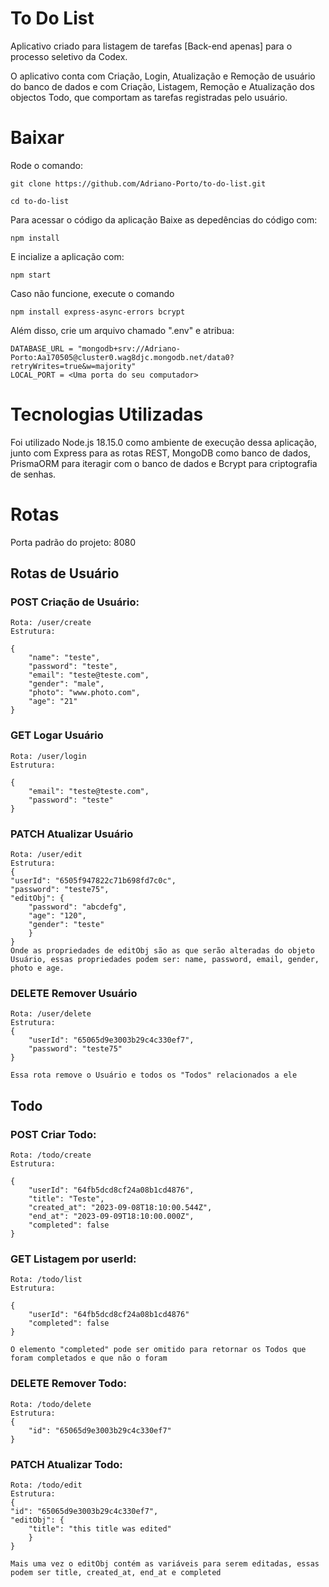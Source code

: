 # To Do List

Aplicativo criado para listagem de tarefas [Back-end apenas] para o processo seletivo da Codex.

O aplicativo conta com Criação, Login, Atualização e Remoção de usuário do banco de dados e com Criação, Listagem, Remoção e Atualização dos objectos Todo, que comportam as tarefas registradas pelo usuário.

# Baixar

Rode o comando:

```
git clone https://github.com/Adriano-Porto/to-do-list.git
```

```
cd to-do-list
```

Para acessar o código da aplicação
Baixe as depedências do código com:
```
npm install
```
E incialize a aplicação com:
```
npm start
```
Caso não funcione, execute o comando
```
npm install express-async-errors bcrypt
```

Além disso, crie um arquivo chamado ".env" e atribua:
```
DATABASE_URL = "mongodb+srv://Adriano-Porto:Aa170505@cluster0.wag8djc.mongodb.net/data0?retryWrites=true&w=majority"
LOCAL_PORT = <Uma porta do seu computador>
```

# Tecnologias Utilizadas

Foi utilizado Node.js 18.15.0 como ambiente de execução dessa aplicação, junto com Express para as rotas REST, MongoDB como banco de dados, PrismaORM para iteragir com o banco de dados e Bcrypt para criptografia de senhas.

# Rotas

Porta padrão do projeto: 8080

## Rotas de Usuário

### POST Criação de Usuário:

    Rota: /user/create  
    Estrutura:  
    
    {
        "name": "teste",  
        "password": "teste",  
        "email": "teste@teste.com",  
        "gender": "male",  
        "photo": "www.photo.com",  
        "age": "21"  
    }

### GET Logar Usuário

    Rota: /user/login  
    Estrutura:  
    
    {
        "email": "teste@teste.com",
        "password": "teste"
    }

### PATCH Atualizar Usuário

    Rota: /user/edit
    Estrutura:
    {
	"userId": "6505f947822c71b698fd7c0c",
	"password": "teste75",
	"editObj": {
		"password": "abcdefg",
		"age": "120",
		"gender": "teste"
        }
    }
    Onde as propriedades de editObj são as que serão alteradas do objeto Usuário, essas propriedades podem ser: name, password, email, gender, photo e age.

### DELETE Remover Usuário

    Rota: /user/delete
    Estrutura:
    {
	    "userId": "65065d9e3003b29c4c330ef7",
        "password": "teste75"
    }
    
    Essa rota remove o Usuário e todos os "Todos" relacionados a ele
    
## Todo

### POST Criar Todo:

    Rota: /todo/create  
    Estrutura:  

    {
        "userId": "64fb5dcd8cf24a08b1cd4876",
        "title": "Teste",
        "created_at": "2023-09-08T18:10:00.544Z",
        "end_at": "2023-09-09T18:10:00.000Z",
        "completed": false
    }

### GET Listagem por userId:

    Rota: /todo/list
    Estrutura:
    
    {
	    "userId": "64fb5dcd8cf24a08b1cd4876"
        "completed": false 
    }
    
    O elemento "completed" pode ser omitido para retornar os Todos que foram completados e que não o foram

### DELETE Remover Todo:

    Rota: /todo/delete
    Estrutura:
    {
	    "id": "65065d9e3003b29c4c330ef7"
    }

### PATCH Atualizar Todo:

    Rota: /todo/edit
    Estrutura:
    {
	"id": "65065d9e3003b29c4c330ef7",
	"editObj": {
		"title": "this title was edited"
	    }
    }
    
    Mais uma vez o editObj contém as variáveis para serem editadas, essas podem ser title, created_at, end_at e completed